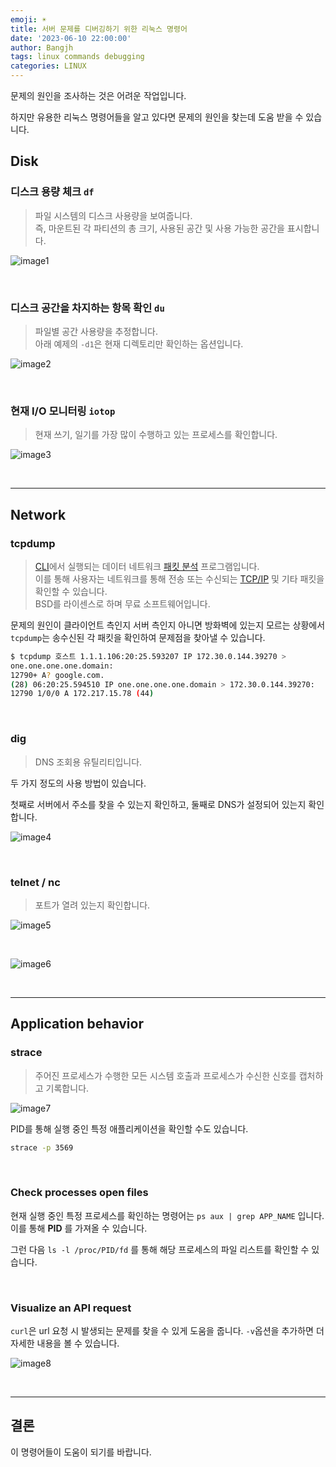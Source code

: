 ```yaml
---
emoji: ☀️
title: 서버 문제를 디버깅하기 위한 리눅스 명령어
date: '2023-06-10 22:00:00'
author: Bangjh
tags: linux commands debugging
categories: LINUX
---
```


문제의 원인을 조사하는 것은 어려운 작업입니다.

하지만 유용한 리눅스 명령어들을 알고 있다면 문제의 원인을 찾는데 도움 받을 수 있습니다.

## Disk

### 디스크 용량 체크 `df`

> 파일 시스템의 디스크 사용량을 보여줍니다. <br >
> 즉, 마운트된 각 파티션의 총 크기, 사용된 공간 및 사용 가능한 공간을 표시합니다.

![image1](image1.png)

<br >

### 디스크 공간을 차지하는 항목 확인 `du`

> 파일별 공간 사용량을 추정합니다. <br >
> 아래 예제의 `-d1`은 현재 디렉토리만 확인하는 옵션입니다.

![image2](image2.png)

<br >

### 현재 I/O 모니터링 `iotop`

> 현재 쓰기, 일기를 가장 많이 수행하고 있는 프로세스를 확인합니다.

![image3](image3.gif)

<br >

---

## Network

### tcpdump

> [CLI](https://en.wikipedia.org/wiki/Command-line_interface)에서 실행되는 데이터 네트워크 [패킷 분석](https://en.wikipedia.org/wiki/Packet_analyzer) 프로그램입니다. <br >
> 이를 통해 사용자는 네트워크를 통해 전송 또는 수신되는 [TCP/IP](https://en.wikipedia.org/wiki/Internet_protocol_suite) 및 기타 패킷을 확인할 수 있습니다. <br >
> BSD를 라이센스로 하며 무료 소프트웨어입니다.

문제의 원인이 클라이언트 측인지 서버 측인지 아니면 방화벽에 있는지 모르는 상황에서
`tcpdump`는 송수신된 각 패킷을 확인하여 문제점을 찾아낼 수 있습니다.

```bash
$ tcpdump 호스트 1.1.1.106:20:25.593207 IP 172.30.0.144.39270 >
one.one.one.one.domain:
12790+ A? google.com.
(28) 06:20:25.594510 IP one.one.one.one.domain > 172.30.0.144.39270:
12790 1/0/0 A 172.217.15.78 (44)
```

<br >

### dig

> DNS 조회용 유틸리티입니다.

두 가지 정도의 사용 방법이 있습니다.

첫째로 서버에서 주소를 찾을 수 있는지 확인하고, 둘째로 DNS가 설정되어 있는지 확인합니다.

![image4](image4.png)

<br >

### telnet / nc

> 포트가 열려 있는지 확인합니다.

![image5](image5.png)

<br >

![image6](image6.png)

<br >

---

## Application behavior

### strace

> 주어진 프로세스가 수행한 모든 시스템 호출과 프로세스가 수신한 신호를 캡처하고 기록합니다.

![image7](image7.png)

PID를 통해 실행 중인 특정 애플리케이션을 확인할 수도 있습니다.

```bash
strace -p 3569
```

<br >

### Check processes open files

현재 실행 중인 특정 프로세스를 확인하는 명령어는 `ps aux | grep APP_NAME` 입니다.
이를 통해 **PID** 를 가져올 수 있습니다.

그런 다음 `ls -l /proc/PID/fd` 를 통해 해당 프로세스의 파일 리스트를 확인할 수 있습니다.

<br >

### Visualize an API request

`curl`은 url 요청 시 발생되는 문제를 찾을 수 있게 도움을 줍니다. `-v`옵션을 추가하면 더 자세한 내용을 볼 수 있습니다.

![image8](image8.png)

<br >

---

## 결론

이 명령어들이 도움이 되기를 바랍니다.

```toc

```
